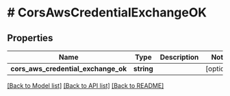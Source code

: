 # # CorsAwsCredentialExchangeOK

## Properties

Name | Type | Description | Notes
------------ | ------------- | ------------- | -------------
**cors_aws_credential_exchange_ok** | **string** |  | [optional]

[[Back to Model list]](../../README.md#models) [[Back to API list]](../../README.md#endpoints) [[Back to README]](../../README.md)
